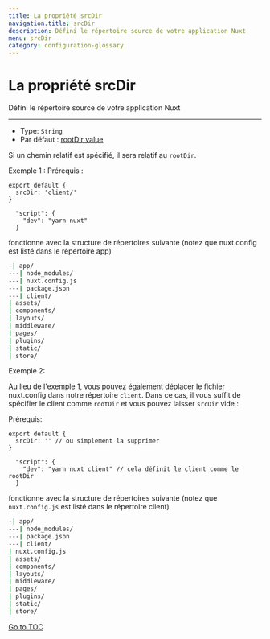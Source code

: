```yaml
---
title: La propriété srcDir
navigation.title: srcDir
description: Défini le répertoire source de votre application Nuxt
menu: srcDir
category: configuration-glossary
---
```


# La propriété srcDir

Défini le répertoire source de votre application Nuxt

---

- Type: `String`
- Par défaut : [rootDir value](./configuration-glossary/configuration-rootdir)

Si un chemin relatif est spécifié, il sera relatif au `rootDir`.

Exemple 1 : Prérequis :

```js{}[nuxt.config.js]
export default {
  srcDir: 'client/'
}
```

```js{}[package.json]
  "script": {
    "dev": "yarn nuxt"
  }
```

fonctionne avec la structure de répertoires suivante (notez que nuxt.config est listé dans le répertoire app)

```bash
-| app/
---| node_modules/
---| nuxt.config.js
---| package.json
---| client/
| assets/
| components/
| layouts/
| middleware/
| pages/
| plugins/
| static/
| store/
```

Exemple 2:

Au lieu de l'exemple 1, vous pouvez également déplacer le fichier nuxt.config dans notre répertoire `client`. Dans ce cas, il vous suffit de spécifier le client comme `rootDir` et vous pouvez laisser `srcDir` vide :

Prérequis:

```js{}[nuxt.config.js]
export default {
  srcDir: '' // ou simplement la supprimer
}
```

```js{}[package.json]
  "script": {
    "dev": "yarn nuxt client" // cela définit le client comme le rootDir
  }
```

fonctionne avec la structure de répertoires suivante (notez que `nuxt.config.js` est listé dans le répertoire client)

```bash
-| app/
---| node_modules/
---| package.json
---| client/
| nuxt.config.js
| assets/
| components/
| layouts/
| middleware/
| pages/
| plugins/
| static/
| store/
```
<span style='float: footnote;'><a href="../index.html#toc">Go to TOC</a></span>

